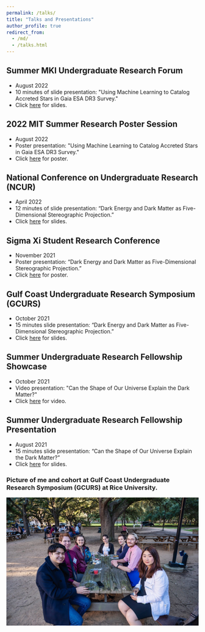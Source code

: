 ```yaml
---
permalink: /talks/
title: "Talks and Presentations"
author_profile: true
redirect_from: 
  - /md/
  - /talks.html
---
```

## Summer MKI Undergraduate Research Forum
 * August 2022
 * 10 minutes of slide presentation: "Using Machine Learning to Catalog Accreted Stars in Gaia ESA DR3 Survey."
 * Click [here](/files/SMURF_Presentation.pdf) for slides.

## 2022 MIT Summer Research Poster Session
 * August 2022
 * Poster presentation: "Using Machine Learning to Catalog Accreted Stars in Gaia ESA DR3 Survey."
 * Click [here](/files/MSRP_Poster.pdf) for poster.

## National Conference on Undergraduate Research (NCUR) 
 * April 2022
 * 12 minutes of slide presentation: “Dark Energy and Dark Matter as Five-Dimensional Stereographic Projection.” 
 * Click [here](/files/NCUR_PPT.pdf) for slides.

## Sigma Xi Student Research Conference
 * November 2021 
 * Poster presentation: “Dark Energy and Dark Matter as Five-Dimensional Stereographic Projection.” 
 * Click [here](/files/Sigma_Poster.pdf) for poster.

## Gulf Coast Undergraduate Research Symposium (GCURS) 
 * October 2021 
 * 15 minutes slide presentation: “Dark Energy and Dark Matter as Five-Dimensional Stereographic Projection.” 
 * Click [here](/files/GCURS_PPT.pdf) for slides.

## Summer Undergraduate Research Fellowship Showcase 
 * October 2021
 * Video presentation: "Can the Shape of Our Universe Explain the Dark Matter?" 
 * Click [here](https://www.youtube.com/watch?v=JWlu9btYd-I) for video.

## Summer Undergraduate Research Fellowship Presentation 
 * August 2021
 * 15 minutes slide presentation: “Can the Shape of Our Universe Explain the Dark Matter?”
 * Click [here](/files/SURF_PPT.pdf) for slides.

### Picture of me and cohort at Gulf Coast Undergraduate Research Symposium (GCURS) at Rice University.
 ![Rice](/images/Rice.JPG)

